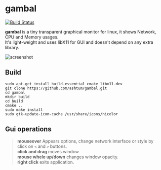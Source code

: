 # gambal

[![Build Status](https://travis-ci.com/ashtum/gambal.svg?branch=master)](https://travis-ci.com/ashtum/gambal)

**gambal** is a tiny transparent graphical monitor for linux, it shows Network, CPU and Memory usages.  
It's light-weight and uses libX11 for GUI and doesn't depend on any extra library.

![screenshot](https://user-images.githubusercontent.com/11743154/105398916-28f4fc00-5c38-11eb-9ea9-14e3b5402b01.png)

## Build

```shell
sudo apt-get install build-essential cmake libx11-dev
git clone https://github.com/ashtum/gambal.git
cd gambal
mkdir build
cd build
cmake ..
sudo make install
sudo gtk-update-icon-cache /usr/share/icons/hicolor
```

## Gui operations

> **mouseover** Appears options, change network interface or style by click on `<` and `>` buttons.  
> **click and drag** moves window.  
> **mouse whele up/down** changes window opacity.  
> **right click** exits application.  
